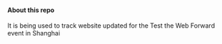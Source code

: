 #### About this repo

It is being used to track website updated for the Test the Web Forward event in Shanghai